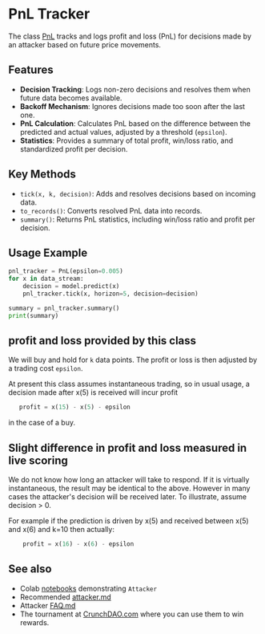 # PnL Tracker

The class [PnL](https://github.com/microprediction/endersgame/blob/main/endersgame/accounting/pnl.py) tracks and logs profit and loss (PnL) for decisions made by an attacker based on future price movements.

## Features
- **Decision Tracking**: Logs non-zero decisions and resolves them when future data becomes available.
- **Backoff Mechanism**: Ignores decisions made too soon after the last one.
- **PnL Calculation**: Calculates PnL based on the difference between the predicted and actual values, adjusted by a threshold (`epsilon`).
- **Statistics**: Provides a summary of total profit, win/loss ratio, and standardized profit per decision.

## Key Methods
- `tick(x, k, decision)`: Adds and resolves decisions based on incoming data.
- `to_records()`: Converts resolved PnL data into records.
- `summary()`: Returns PnL statistics, including win/loss ratio and profit per decision.

## Usage Example

```python
pnl_tracker = PnL(epsilon=0.005)
for x in data_stream:
    decision = model.predict(x)
    pnl_tracker.tick(x, horizon=5, decision=decision)

summary = pnl_tracker.summary()
print(summary)
```


## profit and loss provided by this class
We will buy and hold for `k` data points. The profit or loss is then adjusted by a trading cost `epsilon`. 

At present this class assumes instantaneous trading, so in usual usage, a decision made after x(5) is received will incur profit 

```python
   profit = x(15) - x(5) - epsilon
```
in the case of a buy. 


## Slight difference in profit and loss measured in live scoring
We do not know how long an attacker will take to respond. If it is virtually instantaneous, the result may be identical to the above. However in many cases the attacker's decision will be received later. To illustrate, assume decision > 0. 
 
For example if the prediction is driven by x(5) and received between x(5) and x(6) and k=10 then actually:

```python
    profit = x(16) - x(6) - epsilon 
```

## See also 

 - Colab [notebooks](https://github.com/microprediction/endersnotebooks) demonstrating `Attacker`
 - Recommended [attacker.md](https://github.com/microprediction/endersgame/blob/main/endersgame/attackers/attacker.md)
 - Attacker [FAQ.md](https://github.com/microprediction/endersgame/blob/main/endersgame/attackers/FAQ.md)
 - The tournament at [CrunchDAO.com](https://www.crunchdao.com) where you can use them to win rewards. 



